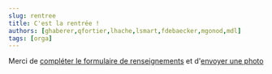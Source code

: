 ```yaml
---
slug: rentree
title: C'est la rentrée !
authors: [ghaberer,qfortier,lhache,lsmart,fdebaecker,mgonod,mdl]
tags: [orga]
---
```

Merci de [compléter le formulaire de renseignements](https://forms.gle/TRer2BKsS8EXhfAJA)  et d'[envoyer une photo](http://einexau.cluster028.hosting.ovh.net/envoi/index_photo.php)